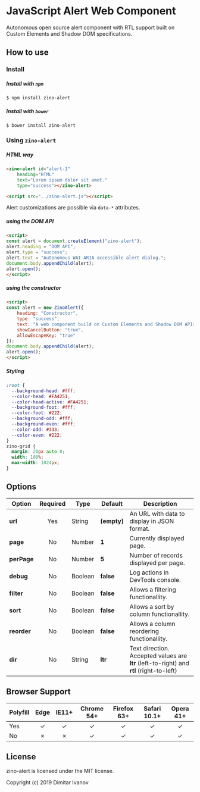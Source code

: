 # JavaScript Alert Web Component
Autonomous open source alert component with RTL support built on Custom Elements and Shadow DOM specifications.

## How to use

### Install
##### Install with `npm`
`$ npm install zino-alert`

##### Install with `bower`
`$ bower install zino-alert`

### Using `zino-alert`
##### HTML way
```html
<zino-alert id="alert-1"
    heading="HTML"
    text="Lorem ipsum dolor sit amet."
    type="success"></zino-alert>

<script src="../zino-alert.js"></script>
```
Alert customizations are possible via `data-*` attributes.

##### using the DOM API
```html
<script>
const alert = document.createElement("zino-alert");
alert.heading = "DOM API";
alert.type = "success";
alert.text = "Autonomous WAI-ARIA accessible alert dialog.";
document.body.appendChild(alert);
alert.open();
</script>
```

##### using the constructor
```html
<script>
const alert = new ZinoAlert({
    heading: "Constructor",
    type: "success",
    text: "A web component build on Custom Elements and Shadow DOM APIs.",
    showCancelButton: "true",
    allowEscapeKey: "true"
});
document.body.appendChild(alert);
alert.open();
</script>
```

##### Styling
```css
:root {
  --background-head: #fff;
  --color-head: #FA4251;
  --color-head-active: #FA4251;
  --background-foot: #fff;
  --color-foot: #222;
  --background-odd: #fff;
  --background-even: #fff;
  --color-odd: #333;
  --color-even: #222;
}
zino-grid {
  margin: 20px auto 0;
  width: 100%;
  max-width: 1024px;
}
```

## Options
|Option|Required|Type|Default|Description|
|---|:---:|---|---|---|
|**url**|Yes|String|**(empty)**|An URL with data to display in JSON format.|
|**page**|No|Number|**1**|Currently displayed page.|
|**perPage**|No|Number|**5**|Number of records displayed per page.|
|**debug**|No|Boolean|**false**|Log actions in DevTools console.|
|**filter**|No|Boolean|**false**|Allows a filtering functionallity.|
|**sort**|No|Boolean|**false**|Allows a sort by column functionallity.|
|**reorder**|No|Boolean|**false**|Allows a column reordering functionallity.|
|**dir**|No|String|**ltr**|Text direction. Accepted values are **ltr** (left-to-right) and **rtl** (right-to-left)|

## Browser Support
|Polyfill|Edge|IE11+|Chrome 54+|Firefox 63+|Safari 10.1+|Opera 41+|
|---|:---:|:---:|:---:|:---:|:---:|:---:|
|Yes|✓|✓|✓|✓|✓|✓|
|No|✗|✗|✓|✓|✓|✓| 

## License
zino-alert is licensed under the MIT license.

Copyright (c) 2019 Dimitar Ivanov